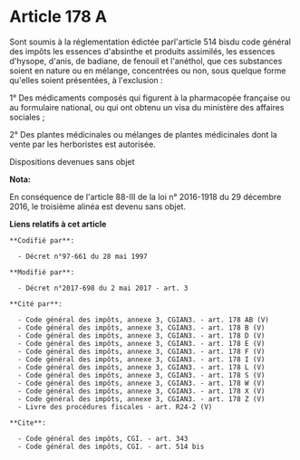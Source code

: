 # Article 178 A

Sont soumis à la réglementation édictée parl'article 514 bisdu code général des impôts les essences d'absinthe et produits
assimilés, les essences d'hysope, d'anis, de badiane, de fenouil et l'anéthol, que ces substances soient en nature ou en
mélange, concentrées ou non, sous quelque forme qu'elles soient présentées, à l'exclusion :

1° Des médicaments composés qui figurent à la pharmacopée française ou au formulaire national, ou qui ont obtenu un visa du
ministère des affaires sociales ;

2° Des plantes médicinales ou mélanges de plantes médicinales dont la vente par les herboristes est autorisée.

Dispositions devenues sans objet

**Nota:**

En conséquence de l'article 88-III de la loi n° 2016-1918 du 29 décembre 2016, le troisième alinéa est devenu sans objet.

**Liens relatifs à cet article**

	**Codifié par**:

	  - Décret n°97-661 du 28 mai 1997

	**Modifié par**:

	  - Décret n°2017-698 du 2 mai 2017 - art. 3

	**Cité par**:

	  - Code général des impôts, annexe 3, CGIAN3. - art. 178 AB (V)
	  - Code général des impôts, annexe 3, CGIAN3. - art. 178 B (V)
	  - Code général des impôts, annexe 3, CGIAN3. - art. 178 D (V)
	  - Code général des impôts, annexe 3, CGIAN3. - art. 178 E (V)
	  - Code général des impôts, annexe 3, CGIAN3. - art. 178 F (V)
	  - Code général des impôts, annexe 3, CGIAN3. - art. 178 I (V)
	  - Code général des impôts, annexe 3, CGIAN3. - art. 178 L (V)
	  - Code général des impôts, annexe 3, CGIAN3. - art. 178 S (V)
	  - Code général des impôts, annexe 3, CGIAN3. - art. 178 W (V)
	  - Code général des impôts, annexe 3, CGIAN3. - art. 178 X (V)
	  - Code général des impôts, annexe 3, CGIAN3. - art. 178 Z (V)
	  - Livre des procédures fiscales - art. R24-2 (V)

	**Cite**:

	  - Code général des impôts, CGI. - art. 343
	  - Code général des impôts, CGI. - art. 514 bis
